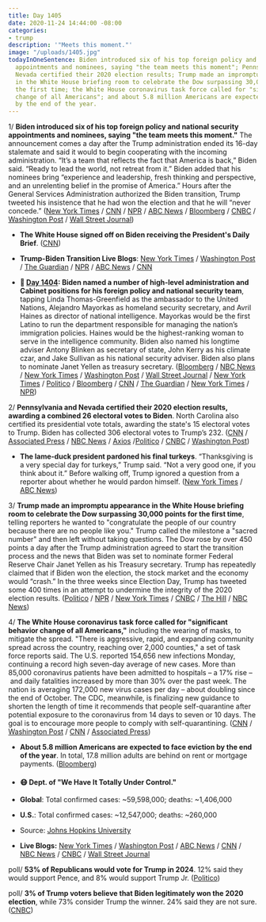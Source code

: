 ```yaml
---
title: Day 1405
date: 2020-11-24 14:44:00 -08:00
categories:
- trump
description: '"Meets this moment."'
image: "/uploads/1405.jpg"
todayInOneSentence: Biden introduced six of his top foreign policy and national security
  appointments and nominees, saying "the team meets this moment"; Pennsylvania and
  Nevada certified their 2020 election results; Trump made an impromptu appearance
  in the White House briefing room to celebrate the Dow surpassing 30,000 points for
  the first time; the White House coronavirus task force called for "significant behavior
  change of all Americans"; and about 5.8 million Americans are expected to face eviction
  by the end of the year.
---
```


1/ **Biden introduced six of his top foreign policy and national security appointments and nominees, saying "the team meets this moment."** The announcement comes a day after the Trump administration ended its 16-day stalemate and said it would to begin cooperating with the incoming administration. “It’s a team that reflects the fact that America is back,” Biden said. “Ready to lead the world, not retreat from it.” Biden added that his nominees bring “experience and leadership, fresh thinking and perspective, and an unrelenting belief in the promise of America.” Hours after the General Services Administration authorized the Biden transition, Trump tweeted his insistence that he had won the election and that he will “never concede.” ([New York Times](https://www.nytimes.com/live/2020/11/24/us/joe-biden-trump/biden-says-his-cabinet-picks-are-ready-to-lead-the-world-not-retreat-from-it) / [CNN](https://www.cnn.com/2020/11/24/politics/biden-cabinet-nominees-event/index.html) / [NPR](https://www.npr.org/sections/biden-transition-updates/2020/11/24/938174361/watch-live-biden-announces-key-cabinet-picks) / [ABC News](https://abcnews.go.com/Politics/president-elect-joe-bidens-top-level-appointees-cabinet/story?id=74362384) / [Bloomberg](https://www.bloomberg.com/news/articles/2020-11-24/biden-fills-out-national-security-team-as-he-seeks-a-reset?sref=MIBMEEoj) / [CNBC](https://www.cnbc.com/2020/11/24/bidens-foreign-policy-team-lays-out-a-national-security-vision-that-differs-sharply-from-trumps-.html) / [Washington Post](https://www.washingtonpost.com/elections/2020/11/24/joe-biden-trump-transition-live-updates/#link-YN6EVAAM5FE2PDU77YQ7K6YVQY) / [Wall Street Journal](https://www.wsj.com/articles/biden-transition-moves-quickly-after-trump-agrees-to-share-resources-11606232517?mod=hp_lead_pos1))

* **The White House signed off on Biden receiving the President's Daily Brief**. ([CNN](https://www.cnn.com/2020/11/24/politics/trump-biden-pdb-transition/index.html))

* **Trump-Biden Transition Live Blogs**: [New York Times](https://www.nytimes.com/live/2020/11/24/us/joe-biden-trump) / [Washington Post](https://www.washingtonpost.com/elections/2020/11/24/joe-biden-trump-transition-live-updates/) / [The Guardian](https://www.theguardian.com/us-news/live/2020/nov/24/us-election-donald-trump-joe-biden-coronavirus-covid-19-live-updates) / [NPR](https://www.npr.org/sections/biden-transition-updates) / [ABC News](https://abcnews.go.com/Politics/live-updates/2020-election-vote-ballot-count-results/?id=74345513) / [CNN](https://www.cnn.com/politics/live-news/biden-trump-us-election-news-11-24-20/index.html)

* **📌 [Day 1404](https://whatthefuckjusthappenedtoday.com/2020/11/23/day-1404/#4-biden-named-a-number-of-high-level):  Biden named a number of high-level administration and Cabinet positions for his foreign policy and national security team**, tapping Linda Thomas-Greenfield as the ambassador to the United Nations, Alejandro Mayorkas as homeland security secretary, and Avril Haines as director of national intelligence. Mayorkas would be the first Latino to run the department responsible for managing the nation’s immigration policies. Haines would be the highest-ranking woman to serve in the intelligence community. Biden also named his longtime adviser Antony Blinken as secretary of state, John Kerry as his climate czar, and Jake Sullivan as his national security adviser. Biden also plans to nominate Janet Yellen as treasury secretary. ([Bloomberg](https://www.bloomberg.com/news/articles/2020-11-23/biden-to-name-longtime-aide-blinken-as-secretary-of-state?sref=MIBMEEoj) / [NBC News](https://www.nbcnews.com/politics/2020-election/biden-harris-meet-mayors-covid-cases-soar-n1248596) / [New York Times](https://www.nytimes.com/2020/11/22/us/politics/biden-antony-blinken-secretary-of-state.html) / [Washington Post](https://www.washingtonpost.com/politics/biden-picks-antony-blinken-as-secretary-of-state-emphasizing-experience-and-the-foreign-policy-establishment/2020/11/22/94f91ac6-2d3a-11eb-bae0-50bb17126614_story.html) / [Wall Street Journal](https://www.wsj.com/articles/janet-yellen-is-bidens-pick-for-treasury-secretary-11606161637?mod=hp_lead_pos1) / [New York Times](https://www.nytimes.com/live/2020/11/23/us/joe-biden-trump?type=styln-live-updates&label=presidential%20transition&index=0#biden-will-tap-avril-haines-to-lead-intelligence-and-alejandro-mayorkas-to-run-homeland-security) / [Politico](https://www.politico.com/news/2020/11/23/joe-biden-transition-national-security-team-john-kerry-439706) / [Bloomberg](https://www.bloomberg.com/news/articles/2020-11-23/biden-plans-to-nominate-janet-yellen-as-treasury-secretary?srnd=premium&sref=MIBMEEoj) / [CNN](https://www.cnn.com/2020/11/23/politics/janet-yellen-treasury-biden/index.html) / [The Guardian](https://www.theguardian.com/us-news/2020/nov/23/john-kerry-biden-climate-envoy-appointment) / [New York Times](https://www.nytimes.com/2020/11/23/climate/john-kerry-climate-change.html) / [NPR](https://www.npr.org/sections/biden-transition-updates/2020/11/23/938075846/biden-picks-foreign-service-veteran-linda-thomas-greenfield-for-u-n-ambassador))

2/ **Pennsylvania and Nevada certified their 2020 election results, awarding a combined 26 electoral votes to Biden**. North Carolina also certified its presidential vote totals, awarding the state's 15 electoral votes to Trump. Biden has collected 306 electoral votes to Trump’s 232. ([CNN](https://www.cnn.com/2020/11/24/politics/state-certification-2020-election-results-joe-biden/index.html) / [Associated Press](https://apnews.com/article/election-2020-joe-biden-donald-trump-pennsylvania-elections-8a61a1609d7a0d60c1db13fa8e7c3019) / [NBC News](https://www.nbcnews.com/politics/2020-election/pennsylvania-certifies-election-results-biden-n1248804) / [Axios](https://www.axios.com/pennsylvania-certifies-bidens-victory-2ed4c686-2e55-4879-bc2e-b1cbe4e79e12.html) /[Politico](https://www.politico.com/news/2020/11/24/pennsylvania-biden-election-certify-victory-440296) / [CNBC](https://www.cnbc.com/2020/11/24/pennsylvania-certifies-election.html) / [Washington Post](https://www.washingtonpost.com/elections/2020/11/24/joe-biden-trump-transition-live-updates/#link-MZDFRIW3HBGI3JIZZSYYOX2OMM))

* **The lame-duck president pardoned his final turkeys**. “Thanksgiving is a very special day for turkeys,” Trump said. “Not a very good one, if you think about it.” Before walking off, Trump ignored a question from a reporter about whether he would pardon himself. ([New York Times](https://www.nytimes.com/live/2020/11/24/us/joe-biden-trump/a-lame-duck-president-takes-part-in-his-final-turkey-pardon) / [ABC News](https://abcnews.go.com/Politics/ignores-election-defeat-trump-pardon-turkey/story?id=74379839))

3/ **Trump made an impromptu appearance in the White House briefing room to celebrate the Dow surpassing 30,000 points for the first time**, telling reporters he wanted to "congratulate the people of our country because there are no people like you." Trump called the milestone a "sacred number" and then left without taking questions. The Dow rose by over 450 points a day after the Trump administration agreed to start the transition process and the news that Biden was set to nominate former Federal Reserve Chair Janet Yellen as his Treasury secretary. Trump has repeatedly claimed that if Biden won the election, the stock market and the economy would “crash.” In the three weeks since Election Day, Trump has tweeted some 400 times in an attempt to undermine the integrity of the 2020 election results. ([Politico](https://www.politico.com/news/2020/11/24/trump-briefing-impromptu-speech-440321) / [NPR](https://www.npr.org/2020/11/24/935506414/dow-surges-past-30-000-for-first-time-in-historic-milestone) / [New York Times](https://www.nytimes.com/interactive/2020/11/24/us/politics/trump-twitter-tweets-election-results.html) / [CNBC](https://www.cnbc.com/2020/11/24/trump-brags-about-dow-30000-at-surprise-press-conference-leaves-after-a-minute.html) / [The Hill](https://thehill.com/homenews/administration/527365-trump-makes-one-minute-appearance-to-tout-dows-30000) / [NBC News](https://www.nbcnews.com/business/markets/dow-hits-30-000-start-transition-biden-prospect-yellen-treasury-n1247399))

4/ **The White House coronavirus task force called for "significant behavior change of all Americans,"** including the wearing of masks, to mitigate the spread. "There is aggressive, rapid, and expanding community spread across the country, reaching over 2,000 counties," a set of task force reports said. The U.S. reported 154,656 new infections Monday, continuing a record high seven-day average of new cases. More than 85,000 coronavirus patients have been admitted to hospitals – a 17% rise – and daily fatalities increased by more than 30% over the past week. The nation is averaging 172,000 new virus cases per day – about doubling since the end of October. The CDC, meanwhile, is finalizing new guidance to shorten the length of time it recommends that people self-quarantine after potential exposure to the coronavirus from 14 days to seven or 10 days. The goal is to encourage more people to comply with self-quarantining.  ([CNN](https://www.cnn.com/2020/11/24/politics/white-house-coronavirus-task-force-state-reports/index.html) / [Washington Post](https://www.washingtonpost.com/nation/2020/11/24/coronavirus-covid-live-updates-us/#link-47SVNLDHCFD3HDNAPH6ODAXC4U) / [CNN](https://www.cnn.com/2020/11/24/health/us-coronavirus-tuesday/) / [Associated Press](https://apnews.com/article/thanksgiving-us-coronavirus-response-d500ea449d2d6539452254fe6f20165e))

* **About 5.8 million Americans are expected to face eviction by the end of the year**. In total, 17.8 million adults are behind on rent or mortgage payments. ([Bloomberg](https://www.bloomberg.com/news/articles/2020-11-23/millions-of-americans-expect-to-lose-their-homes-as-covid-rages?sref=MIBMEEoj))

* #### 😷 Dept. of "We Have It Totally Under Control."

* **Global**: Total confirmed cases: \~59,598,000; deaths: \~1,406,000

* **U.S.**: Total confirmed cases: \~12,547,000; deaths: \~260,000

* Source: [Johns Hopkins University](https://coronavirus.jhu.edu/map.html)

* **Live Blogs:** [New York Times](https://www.nytimes.com/live/2020/11/24/world/covid-19-coronavirus) / [Washington Post](https://www.washingtonpost.com/nation/2020/11/24/coronavirus-covid-live-updates-us/) / [ABC News](https://abcnews.go.com/Health/live-updates/coronavirus/?id=74353759) / [CNN](https://www.cnn.com/world/live-news/coronavirus-pandemic-11-24-20-intl/index.html) / [NBC News](https://www.nbcnews.com/news/us-news/live-blog/2020-11-24-covid-live-updates-n1248758) / [CNBC](https://www.cnbc.com/2020/11/24/coronavirus-live-updates.html) / [Wall Street Journal](https://www.wsj.com/livecoverage/latest-updates/covid)

poll/ **53% of Republicans would vote for Trump in 2024**. 12% said they would support Pence, and 8% would support Trump Jr. ([Politico](https://www.politico.com/news/2020/11/24/poll-republicans-support-trump-2024-439757))

poll/ **3% of Trump voters believe that Biden legitimately won the 2020 election**, while 73% consider Trump the winner. 24% said they are not sure. ([CNBC](https://www.cnbc.com/2020/11/23/2020-election-results-almost-no-trump-voters-consider-biden-the-winner.html))